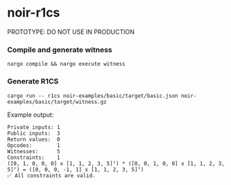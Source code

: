 # noir-r1cs

PROTOTYPE: DO NOT USE IN PRODUCTION

### Compile and generate witness

```plaintext
nargo compile && nargo execute witness
```

### Generate R1CS

```plaintext
cargo run -- r1cs noir-examples/basic/target/basic.json noir-examples/basic/target/witness.gz
```

Example output:

```plaintext
Private inputs: 1
Public inputs:  3
Return values:  0
Opcodes:        1
Witnesses:      5
Constraints:    1
([0, 1, 0, 0, 0] x [1, 1, 2, 3, 5]ᵀ) * ([0, 0, 1, 0, 0] x [1, 1, 2, 3, 5]ᵀ) = ([0, 0, 0, -1, 1] x [1, 1, 2, 3, 5]ᵀ)
✅ All constraints are valid.
```

